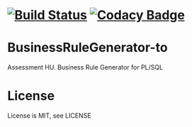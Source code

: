 [![Build Status](https://travis-ci.com/tomvlk/BusinessRuleGenerator-to.svg?token=A4bsEqeRNKNF2dXTCyxu&branch=master)](https://travis-ci.com/tomvlk/BusinessRuleGenerator-to) [![Codacy Badge](https://api.codacy.com/project/badge/grade/1baa08284b714bb69c18b2d15e079e70)](https://www.codacy.com)
=======
# BusinessRuleGenerator-to
Assessment HU. Business Rule Generator for PL/SQL

# License
License is MIT, see LICENSE
